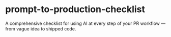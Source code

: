 # prompt-to-production-checklist
A comprehensive checklist for using AI at every step of your PR workflow — from vague idea to shipped code.
